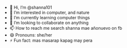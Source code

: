 - 👋 Hi, I’m @shanna101
- 👀 I’m interested in computer, and nature
- 🌱 I’m currently learning computer things
- 💞️ I’m looking to collaborate on anything
- 📫 How to reach me search shanna mae añonuevo on fb
- 😄 Pronouns: she/her
- ⚡ Fun fact: mas masarap kapag may pera

<!---
shanna101/shanna101 is a ✨ special ✨ repository because its `README.md` (this file) appears on your GitHub profile.
You can click the Preview link to take a look at your changes.
--->
